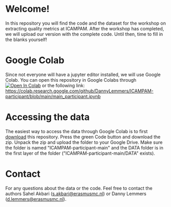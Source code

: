 # Welcome!
In this repository you will find the code and the dataset for the workshop on extracting quality metrics at ICAMPAM. After the workshop has completed, we will upload our version with the complete code. Until then, time to fill in the blanks yourself! 

# Google Colab
Since not everyone will have a jupyter editor installed, we will use Google Colab. You can open this repository in Google Colabs through [![Open In Colab](https://colab.research.google.com/assets/colab-badge.svg)](https://colab.research.google.com/github/DannyLemmers/ICAMPAM-participant/blob/main/main_participant.ipynb) or the following link: https://colab.research.google.com/github/DannyLemmers/ICAMPAM-participant/blob/main/main_participant.ipynb

# Accessing the data
The easiest way to access the data through Google Colab is to first [download](https://github.com/DannyLemmers/ICAMPAM-participant/archive/refs/heads/main.zip) this repository. Press the green Code button and download the zip. Unpack the zip and upload the folder to your Google Drive. Make sure the folder is named "ICAMPAM-participant-main" and the DATA folder is in the first layer of the folder ("ICAMPAM-participant-main/DATA" exists).

# Contact
For any questions about the data or the code. Feel free to contact the authors Sahel Akbari (s.akbari@erasmusmc.nl) or Danny Lemmers (d.lemmers@erasmusmc.nl).

